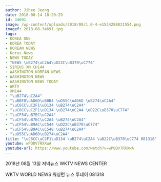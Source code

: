 ```yaml
---
author: Jihee Jeong
date: 2018-08-14 18:20:29
id: 34691
image: /wp-content/uploads/2018/08/1.0-4-e1534288821554.png
imagef: 2018-08-34691.jpg
tags:
- KOREA ONE
- KOREA TODAY
- KOREAN NEWS
- Korus News
- NEWS TODAY
- "NEWS \uB274\uC2A4\uD22C\uB370\uC774"
- SIRIUS XM CH144
- WASHINGTON KOREAN NEWS
- WASHINGTON NEWS
- WASHINGTON NEWS TODAY
- WKTV
- XM144
- "\uB274\uC2A4"
- "\uBBF8\uAD6D\uB0B4 \uD55C\uAD6D \uB274\uC2A4"
- "\uC6CC\uC2F1\uD134 \uB274\uC2A4"
- "\uC6CC\uC2F1\uD134 \uB274\uC2A4 \uD22C\uB370\uC774"
- "\uCF54\uB7EC\uC2A4"
- "\uCF54\uB7EC\uC2A4 \uB274\uC2A4"
- "\uCF54\uB9AC\uC544 \uD22C\uB370\uC774"
- "\uCF54\uB9AC\uC548 \uB274\uC2A4"
- "\uD55C\uAD6D\uB274\uC2A4"
title: "\uC6CC\uC2F1\uD134 \uB274\uC2A4 \uD22C\uB370\uC774 081318"
youtube: wPODV7RXXwA
youtube-url: https://www.youtube.com/watch?v=wPODV7RXXwA
---
```


2018년 08월 13일 저녁뉴스 WKTV NEWS CENTER
  
WKTV WORLD NEWS 워싱턴 뉴스 투데이 081318